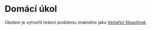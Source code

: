 # Domácí úkol

Úkolem je vytvořit řešení problému známého jako [Večeřící filozofové](https://cs.wikipedia.org/wiki/Probl%C3%A9m_ob%C4%9Bdvaj%C3%ADc%C3%ADch_filosof%C5%AF).
